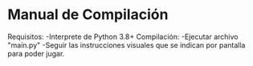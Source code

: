# Manual de Compilación
Requisitos:
-Interprete de Python 3.8+
Compilación:
-Ejecutar archivo "main.py"
-Seguir las instrucciones visuales que se indican por pantalla para poder jugar.
